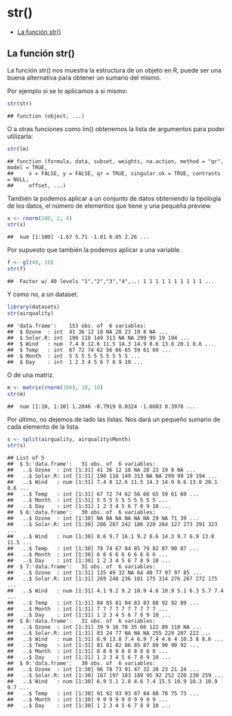 str()
================

-   [La función str()](#la-función-str)

## La función str()

La función str() nos muestra la estructura de un objeto en R, puede ser
una buena alternativa para obtener un sumario del mismo.

Por ejemplo si se lo aplicamos a si mismo:

``` r
str(str)
```

    ## function (object, ...)

O a otras funciones como lm() obtenemos la lista de argumentos para
poder utilizarla:

``` r
str(lm)
```

    ## function (formula, data, subset, weights, na.action, method = "qr", model = TRUE, 
    ##     x = FALSE, y = FALSE, qr = TRUE, singular.ok = TRUE, contrasts = NULL, 
    ##     offset, ...)

También la podemos aplicar a un conjunto de datos obteniendo la
tipología de los datos, el número de elementos que tiene y una pequeña
preview.

``` r
x <- rnorm(100, 2, 4)
str(x)
```

    ##  num [1:100] -1.67 5.71 -1.01 6.85 2.26 ...

Por supuesto que también la podemos aplicar a una variable.

``` r
f <- gl(40, 10)
str(f)
```

    ##  Factor w/ 40 levels "1","2","3","4",..: 1 1 1 1 1 1 1 1 1 1 ...

Y como no, a un dataset.

``` r
library(datasets)
str(airquality)
```

    ## 'data.frame':    153 obs. of  6 variables:
    ##  $ Ozone  : int  41 36 12 18 NA 28 23 19 8 NA ...
    ##  $ Solar.R: int  190 118 149 313 NA NA 299 99 19 194 ...
    ##  $ Wind   : num  7.4 8 12.6 11.5 14.3 14.9 8.6 13.8 20.1 8.6 ...
    ##  $ Temp   : int  67 72 74 62 56 66 65 59 61 69 ...
    ##  $ Month  : int  5 5 5 5 5 5 5 5 5 5 ...
    ##  $ Day    : int  1 2 3 4 5 6 7 8 9 10 ...

O de una matriz.

``` r
m <- matrix(rnorm(100), 10, 10)
str(m)
```

    ##  num [1:10, 1:10] 1.2046 -0.7919 0.0324 -1.6603 0.3978 ...

Por último, no dejemos de lado las listas. Nos dará un pequeño sumario
de cada elemento de la lista.

``` r
s <- split(airquality, airquality$Month)
str(s)
```

    ## List of 5
    ##  $ 5:'data.frame':   31 obs. of  6 variables:
    ##   ..$ Ozone  : int [1:31] 41 36 12 18 NA 28 23 19 8 NA ...
    ##   ..$ Solar.R: int [1:31] 190 118 149 313 NA NA 299 99 19 194 ...
    ##   ..$ Wind   : num [1:31] 7.4 8 12.6 11.5 14.3 14.9 8.6 13.8 20.1 8.6 ...
    ##   ..$ Temp   : int [1:31] 67 72 74 62 56 66 65 59 61 69 ...
    ##   ..$ Month  : int [1:31] 5 5 5 5 5 5 5 5 5 5 ...
    ##   ..$ Day    : int [1:31] 1 2 3 4 5 6 7 8 9 10 ...
    ##  $ 6:'data.frame':   30 obs. of  6 variables:
    ##   ..$ Ozone  : int [1:30] NA NA NA NA NA NA 29 NA 71 39 ...
    ##   ..$ Solar.R: int [1:30] 286 287 242 186 220 264 127 273 291 323 ...
    ##   ..$ Wind   : num [1:30] 8.6 9.7 16.1 9.2 8.6 14.3 9.7 6.9 13.8 11.5 ...
    ##   ..$ Temp   : int [1:30] 78 74 67 84 85 79 82 87 90 87 ...
    ##   ..$ Month  : int [1:30] 6 6 6 6 6 6 6 6 6 6 ...
    ##   ..$ Day    : int [1:30] 1 2 3 4 5 6 7 8 9 10 ...
    ##  $ 7:'data.frame':   31 obs. of  6 variables:
    ##   ..$ Ozone  : int [1:31] 135 49 32 NA 64 40 77 97 97 85 ...
    ##   ..$ Solar.R: int [1:31] 269 248 236 101 175 314 276 267 272 175 ...
    ##   ..$ Wind   : num [1:31] 4.1 9.2 9.2 10.9 4.6 10.9 5.1 6.3 5.7 7.4 ...
    ##   ..$ Temp   : int [1:31] 84 85 81 84 83 83 88 92 92 89 ...
    ##   ..$ Month  : int [1:31] 7 7 7 7 7 7 7 7 7 7 ...
    ##   ..$ Day    : int [1:31] 1 2 3 4 5 6 7 8 9 10 ...
    ##  $ 8:'data.frame':   31 obs. of  6 variables:
    ##   ..$ Ozone  : int [1:31] 39 9 16 78 35 66 122 89 110 NA ...
    ##   ..$ Solar.R: int [1:31] 83 24 77 NA NA NA 255 229 207 222 ...
    ##   ..$ Wind   : num [1:31] 6.9 13.8 7.4 6.9 7.4 4.6 4 10.3 8 8.6 ...
    ##   ..$ Temp   : int [1:31] 81 81 82 86 85 87 89 90 90 92 ...
    ##   ..$ Month  : int [1:31] 8 8 8 8 8 8 8 8 8 8 ...
    ##   ..$ Day    : int [1:31] 1 2 3 4 5 6 7 8 9 10 ...
    ##  $ 9:'data.frame':   30 obs. of  6 variables:
    ##   ..$ Ozone  : int [1:30] 96 78 73 91 47 32 20 23 21 24 ...
    ##   ..$ Solar.R: int [1:30] 167 197 183 189 95 92 252 220 230 259 ...
    ##   ..$ Wind   : num [1:30] 6.9 5.1 2.8 4.6 7.4 15.5 10.9 10.3 10.9 9.7 ...
    ##   ..$ Temp   : int [1:30] 91 92 93 93 87 84 80 78 75 73 ...
    ##   ..$ Month  : int [1:30] 9 9 9 9 9 9 9 9 9 9 ...
    ##   ..$ Day    : int [1:30] 1 2 3 4 5 6 7 8 9 10 ...
